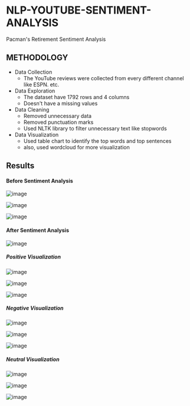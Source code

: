 # NLP-YOUTUBE-SENTIMENT-ANALYSIS
Pacman's Retirement Sentiment Analysis

## METHODOLOGY
- Data Collection
  - The YouTube reviews were collected from every different channel like ESPN. etc.
- Data Exploration
  - The dataset have 1792 rows and 4 columns
  - Doesn't have a missing values
- Data Cleaning
  - Removed unnecessary data
  - Removed punctuation marks
  - Used NLTK library to filter unnecessary text like stopwords
- Data Visualization
  - Used table chart to identify the top words and top sentences
  - also, used wordcloud for more visualization

## Results
#### Before Sentiment Analysis
![image](https://user-images.githubusercontent.com/78896519/136536960-19735e0e-ca7c-4d5e-9fd5-1e9fe369a2b7.png)

![image](https://user-images.githubusercontent.com/78896519/136537145-e0769a82-e15a-4106-9e26-88818292c85a.png)

![image](https://user-images.githubusercontent.com/78896519/136537170-16e13570-cebf-4116-80ce-ea945d26fe10.png)

#### After Sentiment Analysis
![image](https://user-images.githubusercontent.com/78896519/136537307-6da3d87b-2dbf-4a42-a654-d6173d55d6b4.png)

##### Positive Visualization
![image](https://user-images.githubusercontent.com/78896519/136537374-4c1c2806-8c39-4072-b1a0-38106e7cf36b.png)

![image](https://user-images.githubusercontent.com/78896519/136537400-5e8ca1e2-65dd-4b77-9859-c4450a69315f.png)

![image](https://user-images.githubusercontent.com/78896519/136537427-e7ac6ce8-0626-4a51-a547-1460d26df5cb.png)

##### Negative Visualization
![image](https://user-images.githubusercontent.com/78896519/136537544-29928e3c-9225-46c9-a05b-d32ddef1a252.png)

![image](https://user-images.githubusercontent.com/78896519/136537568-25649b70-b586-48d7-93b2-4bf6d0f381a8.png)

![image](https://user-images.githubusercontent.com/78896519/136537578-5bb716c7-9dd9-4f4e-b70b-22690291b498.png)


##### Neutral Visualization
![image](https://user-images.githubusercontent.com/78896519/136537625-16b75e8e-8c4e-45d3-bcdd-e2a7798d8d97.png)

![image](https://user-images.githubusercontent.com/78896519/136537647-d8343667-7e82-428f-8654-e379a4d35882.png)

![image](https://user-images.githubusercontent.com/78896519/136537675-ddc9db61-931d-456f-ae85-7c3d0887b401.png)



